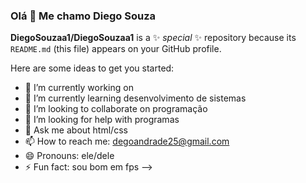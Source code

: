###  Olá 👋 Me chamo Diego Souza


**DiegoSouzaa1/DiegoSouzaa1** is a ✨ _special_ ✨ repository because its `README.md` (this file) appears on your GitHub profile.

Here are some ideas to get you started:

- 🔭 I’m currently working on 
- 🌱 I’m currently learning desenvolvimento de sistemas
- 👯 I’m looking to collaborate on programação
- 🤔 I’m looking for help with programas
- 💬 Ask me about html/css
- 📫 How to reach me: degoandrade25@gmail.com
- 😄 Pronouns: ele/dele
- ⚡ Fun fact: sou bom em fps
-->
